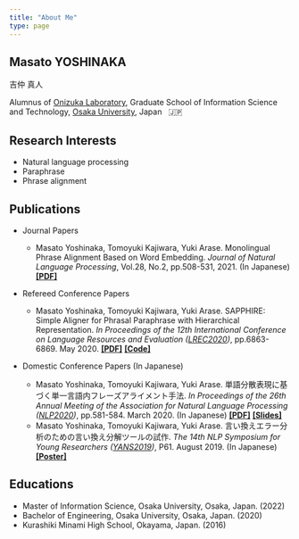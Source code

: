 ```yaml
---
title: "About Me"
type: page
---
```


## Masato YOSHINAKA
吉仲 真人

Alumnus of [Onizuka Laboratory](http://www-bigdata.ist.osaka-u.ac.jp/en/home/),
Graduate School of Information Science and Technology,
[Osaka University](https://www.osaka-u.ac.jp/en), Japan &nbsp; :jp:


## Research Interests
* Natural language processing
* Paraphrase
* Phrase alignment


## Publications
- Journal Papers
    - Masato Yoshinaka, Tomoyuki Kajiwara, Yuki Arase.
      Monolingual Phrase Alignment Based on Word Embedding.
      *Journal of Natural Language Processing*, Vol.28, No.2, pp.508-531, 2021. (In Japanese)
      **[[PDF]](https://www.jstage.jst.go.jp/article/jnlp/28/2/28_508/_article/-char/en)**

- Refereed Conference Papers
    - Masato Yoshinaka, Tomoyuki Kajiwara, Yuki Arase.
      SAPPHIRE: Simple Aligner for Phrasal Paraphrase with Hierarchical Representation.
      *In Proceedings of the 12th International Conference on Language Resources and Evaluation
      ([LREC2020](https://lrec2020.lrec-conf.org/en/))*, pp.6863-6869. May 2020.
      **[[PDF]](https://www.aclweb.org/anthology/2020.lrec-1.847/)**
      **[[Code]](https://github.com/m-yoshinaka/sapphire)**

- Domestic Conference Papers (In Japanese)
    - Masato Yoshinaka, Tomoyuki Kajiwara, Yuki Arase.
      単語分散表現に基づく単一言語内フレーズアライメント手法.
      *In Proceedings of the 26th Annual Meeting of the Association for Natural Language Processing
      ([NLP2020](https://www.anlp.jp/nlp2020/))*, pp.581-584. March 2020. (In Japanese)
      **[[PDF]](https://www.anlp.jp/proceedings/annual_meeting/2020/pdf_dir/C3-3.pdf)**
      **[[Slides]](/pdf/nlp2020_yoshinaka.pdf)**
    - Masato Yoshinaka, Tomoyuki Kajiwara, Yuki Arase.
    言い換えエラー分析のための言い換え分解ツールの試作.
    *The 14th NLP Symposium for Young Researchers ([YANS2019](https://yans.anlp.jp/entry/yans2019))*,
    P61. August 2019. (In Japanese)
    **[[Poster]](/pdf/yans2019_yoshinaka.pdf)**

## Educations
- Master of Information Science, Osaka University, Osaka, Japan. (2022)
- Bachelor of Engineering, Osaka University, Osaka, Japan. (2020)
- Kurashiki Minami High School, Okayama, Japan. (2016)
